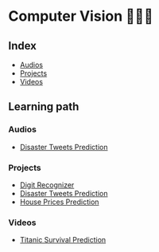 <h1 align="left">Computer Vision 👨🏻‍💻</h1>

## Index

- [Audios](https://github.com/girlscript/winter-of-contributing/tree/Datascience_With_Python/Datascience_With_Python/Kaggle%20Competitions/Audios)
- [Projects](https://github.com/girlscript/winter-of-contributing/tree/Datascience_With_Python/Datascience_With_Python/Kaggle%20Competitions)
- [Videos](https://github.com/girlscript/winter-of-contributing/tree/Datascience_With_Python/Datascience_With_Python/Kaggle%20Competitions/Videos)

## Learning path

### Audios

- [Disaster Tweets Prediction](https://github.com/girlscript/winter-of-contributing/tree/Datascience_With_Python/Datascience_With_Python/Kaggle%20Competitions/Audios/Disaster%20Tweets%20Prediction)

### Projects

- [Digit Recognizer](https://github.com/girlscript/winter-of-contributing/tree/Datascience_With_Python/Datascience_With_Python/Kaggle%20Competitions/Digit%20Recognizer)
- [Disaster Tweets Prediction](https://github.com/girlscript/winter-of-contributing/tree/Datascience_With_Python/Datascience_With_Python/Kaggle%20Competitions/Disaster%20Tweets%20Prediction)
- [House Prices Prediction](https://github.com/girlscript/winter-of-contributing/tree/Datascience_With_Python/Datascience_With_Python/Kaggle%20Competitions/House%20Prices%20Prediction)

### Videos

- [Titanic Survival Prediction]()

